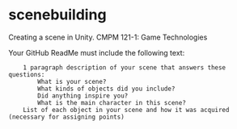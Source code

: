 # scenebuilding
Creating a scene in Unity. CMPM 121-1: Game Technologies

Your GitHub ReadMe must include the following text:

        1 paragraph description of your scene that answers these questions:
            What is your scene?
            What kinds of objects did you include?
            Did anything inspire you?
            What is the main character in this scene?
        List of each object in your scene and how it was acquired (necessary for assigning points)
